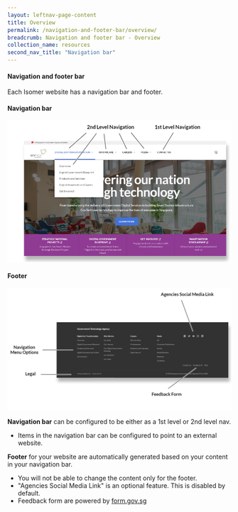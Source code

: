 ```yaml
---
layout: leftnav-page-content
title: Overview
permalink: /navigation-and-footer-bar/overview/
breadcrumb: Navigation and footer bar - Overview
collection_name: resources
second_nav_title: "Navigation bar"
---
```

#### **Navigation and footer bar**
Each Isomer website has a navigation bar and footer.

#### Navigation bar
![Navigation bar](/images/resources/navigation.PNG)

#### Footer
![Footer](/images/resources/footer.PNG)

**Navigation bar** can be configured to be either as a 1st level or 2nd level nav.
- Items in the navigation bar can be configured to point to an external website.

**Footer** for your website are automatically generated based on your content in your navigation bar.
- You will not be able to change the content only for the footer.
- "Agencies Social Media Link" is an optional feature. This is disabled by default.
- Feedback form are powered by [form.gov.sg](https://form.gov.sg/#!/)
